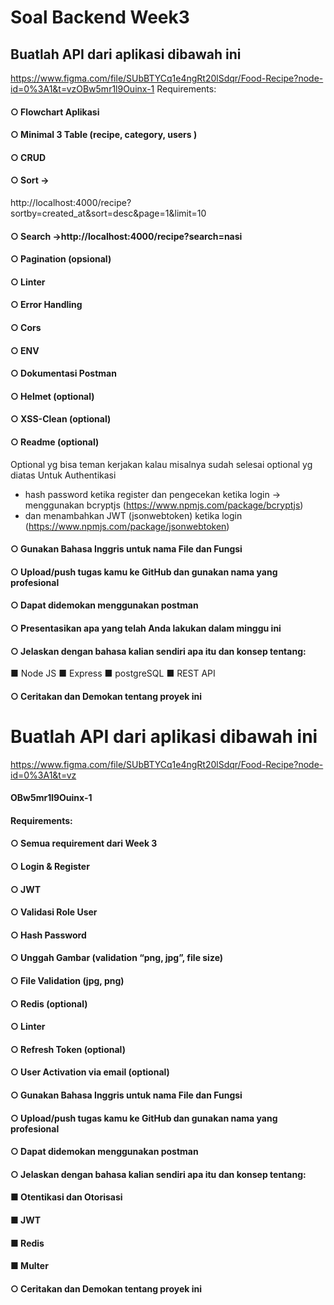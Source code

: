 # Soal Backend Week3

## Buatlah API dari aplikasi dibawah ini
https://www.figma.com/file/SUbBTYCq1e4ngRt20lSdqr/Food-Recipe?node-id=0%3A1&t=vzOBw5mr1l9Ouinx-1
Requirements:
#### ○ Flowchart Aplikasi
#### ○ Minimal 3 Table (recipe, category, users )
#### ○ CRUD
#### ○ Sort ->
http://localhost:4000/recipe?sortby=created_at&sort=desc&page=1&limit=10
#### ○ Search ->http://localhost:4000/recipe?search=nasi
#### ○ Pagination (opsional)
#### ○ Linter
#### ○ Error Handling
#### ○ Cors
#### ○ ENV
#### ○ Dokumentasi Postman
#### ○ Helmet (optional)
#### ○ XSS-Clean (optional)
#### ○ Readme (optional)
Optional yg bisa teman kerjakan kalau misalnya sudah selesai optional yg diatas
Untuk Authentikasi
- hash password ketika register dan pengecekan ketika login -> menggunakan bcryptjs
(https://www.npmjs.com/package/bcryptjs)
- dan menambahkan JWT (jsonwebtoken) ketika login
(https://www.npmjs.com/package/jsonwebtoken)
#### ○ Gunakan Bahasa Inggris untuk nama File dan Fungsi
#### ○ Upload/push tugas kamu ke GitHub dan gunakan nama yang profesional
#### ○ Dapat didemokan menggunakan postman
#### ○ Presentasikan apa yang telah Anda lakukan dalam minggu ini
#### ○ Jelaskan dengan bahasa kalian sendiri apa itu dan konsep tentang:
■ Node JS
■ Express
■ postgreSQL
■ REST API
#### ○ Ceritakan dan Demokan tentang proyek ini

# Buatlah API dari aplikasi dibawah ini
https://www.figma.com/file/SUbBTYCq1e4ngRt20lSdqr/Food-Recipe?node-id=0%3A1&t=vz
#### OBw5mr1l9Ouinx-1
#### Requirements:
#### ○ Semua requirement dari Week 3
#### ○ Login & Register
#### ○ JWT
#### ○ Validasi Role User
#### ○ Hash Password
#### ○ Unggah Gambar (validation “png, jpg”, file size)
#### ○ File Validation (jpg, png)
#### ○ Redis (optional)
#### ○ Linter
#### ○ Refresh Token (optional)
#### ○ User Activation via email (optional)
#### ○ Gunakan Bahasa Inggris untuk nama File dan Fungsi
#### ○ Upload/push tugas kamu ke GitHub dan gunakan nama yang profesional
#### ○ Dapat didemokan menggunakan postman
#### ○ Jelaskan dengan bahasa kalian sendiri apa itu dan konsep tentang:
#### ■ Otentikasi dan Otorisasi
#### ■ JWT
#### ■ Redis
#### ■ Multer
#### ○ Ceritakan dan Demokan tentang proyek ini